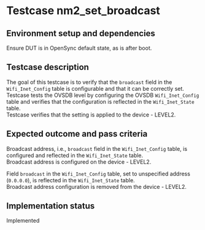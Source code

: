 # Testcase nm2_set_broadcast

## Environment setup and dependencies

Ensure DUT is in OpenSync default state, as is after boot.

## Testcase description

The goal of this testcase is to verify that the `broadcast` field in the `Wifi_Inet_Config` table is configurable and
that it can be correctly set.\
Testcase tests the OVSDB level by configuring the OVSDB `Wifi_Inet_Config` table and
verifies that the configuration is reflected in the `Wifi_Inet_State` table.\
Testcase verifies that the setting is
applied to the device - LEVEL2.

## Expected outcome and pass criteria

Broadcast address, i.e., `broadcast` field in the `Wifi_Inet_Config` table, is configured and reflected in the
`Wifi_Inet_State` table.\
Broadcast address is configured on the device - LEVEL2.

Field `broadcast` in the `Wifi_Inet_Config` table, set to unspecified address (`0.0.0.0`), is reflected in the
`Wifi_Inet_State` table.\
Broadcast address configuration is removed from the device - LEVEL2.

## Implementation status

Implemented
